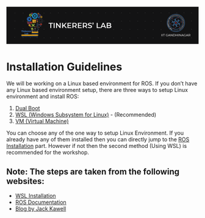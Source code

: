 ![image](../images/TL_Header.png)

# **Installation Guidelines**

We will be working on a Linux based environment for ROS. If you don’t have any Linux based environment setup, there are three ways to setup Linux environment and install ROS: <br>

1. [Dual Boot](https://github.com/GauravViramgami/ROS-Workshop-TL/blob/main/docs/DualBoot.md)
2. [WSL (Windows Subsystem for Linux)](https://github.com/GauravViramgami/ROS-Workshop-TL/blob/main/docs/WSL.md) - (Recommended)
3. [VM (Virtual Machine)](https://github.com/GauravViramgami/ROS-Workshop-TL/blob/main/docs/VM.md)

You can choose any of the one way to setup Linux Environment. If you already have any of them installed then you can directly jump to the [ROS Installation](https://github.com/GauravViramgami/ROS-Workshop-TL/blob/main/docs/ROS.md) part. However if not then the second method (Using WSL) is recommended for the workshop. 

## **Note**: The steps are taken from the following websites:
- [WSL Installation](https://docs.microsoft.com/en-us/windows/wsl/install-win10)
- [ROS Documentation](http://wiki.ros.org/noetic/Installation/Ubuntu)
- [Blog by Jack Kawell](https://jack-kawell.com/2020/06/12/ros-wsl2/)